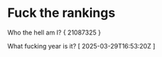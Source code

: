 # Fuck the rankings

Who the hell am I?
{ 21087325 }

What fucking year is it?
[ 2025-03-29T16:53:20Z ]
